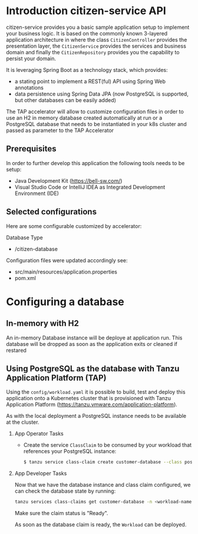 # Introduction citizen-service API

citizen-service provides you a basic sample application setup to implement your business logic. It is based on the commonly known 3-layered application architecture in where the class `CitizenController` provides the presentation layer, the `CitizenService` provides the services and business domain and finally the `CitizenRepository` provides you the capability to persist your domain.

It is leveraging Spring Boot as a technology stack, which provides:
- a stating point to implement a REST(ful) API using Spring Web annotations
- data persistence using Spring Data JPA (now PostgreSQL is supported, but other databases can be easily added)

The TAP accelerator will allow to customize configuration files in order to use an H2 in memory database created automatically at run or a PostgreSQL database that needs to be instantiated in your k8s cluster and passed as parameter to the TAP Accelerator 


## Prerequisites

In order to further develop this application the following tools needs to be setup:
- Java Development Kit (https://bell-sw.com/)
- Visual Studio Code or IntelliJ IDEA as Integrated Development Environment (IDE)


## Selected configurations

Here are some configurable customized by accelerator:

Database Type
* /citizen-database

Configuration files were updated accordingly see:
- src/main/resources/application.properties
- pom.xml


# Configuring a database

## In-memory with H2

An in-memory Database instance will be deploye at application run. This database will be dropped as soon as the application exits or cleaned if restared 

## Using PostgreSQL as the database with Tanzu Application Platform (TAP)

Using the `config/workload.yaml` it is possible to build, test and deploy this application onto a
Kubernetes cluster that is provisioned with Tanzu Application Platform (https://tanzu.vmware.com/application-platform).

As with the local deployment a PostgreSQL instance needs to be available at the cluster.

1. App Operator Tasks

   - Create the service `ClassClaim` to be consumed by your workload that references your PostgreSQL instance:

      ```bash
      $ tanzu service class-claim create customer-database --class postgresql-unmanaged -n <workload-namespace>
      ```

2. App Developer Tasks

   Now that we have the database instance and class claim configured, we can check the database state by running:
   
   ```bash
   tanzu services class-claims get customer-database -n <workload-namespace>
   ```

   Make sure the claim status is "Ready".
   
   As soon as the database claim is ready, the `Workload` can be deployed.